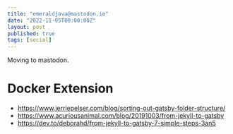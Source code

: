 ```yaml
---
title: "emeraldjava@mastodon.ie"
date: "2022-11-05T00:00:00Z"
layout: post
published: true
tags: [social]
---
```


Moving to mastodon.


# Docker Extension

- https://www.jerriepelser.com/blog/sorting-out-gatsby-folder-structure/
- https://www.acuriousanimal.com/blog/20191003/from-jekyll-to-gatsby
- https://dev.to/deborahd/from-jekyll-to-gatsby-7-simple-steps-3an5
